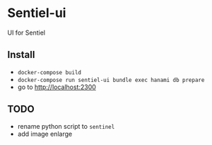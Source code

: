 # Sentiel-ui
UI for Sentiel

## Install
- `docker-compose build`
- `docker-compose run sentiel-ui bundle exec hanami db prepare`
- go to [http://localhost:2300](http://localhost:2300)

## TODO
- rename python script to `sentinel`
- add image enlarge
